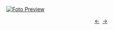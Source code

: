 [![Foto Preview](preview/n253.avif)](https://20essentials.github.io/project-000-253)

<div align="center" style="display: flex; justify-content: center;">
  <a  href="https://github.com/20essentials/project-000-252" target="_blank">&#8592;</a>
  &nbsp;&nbsp;
  <a  href="https://github.com/20essentials/project-000-254" target="_blank">&#8594;</a>
</div>
